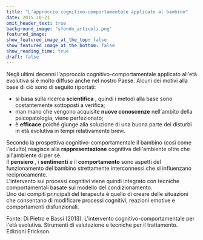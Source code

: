```yaml
---
title: "L'approccio cognitivo-comportamentale applicato al bambino"
date: 2015-10-21
omit_header_text: true
background_image: 'sfondo_articoli.png'
featured_image: 
show_featured_image_at_the_top: false
show_featured_image_at_the_bottom: false
show_reading_time: true
draft: false
---
```


Negli ultimi decenni l'approccio cognitivo-comportamentale applicato all'età
evolutiva si è molto diffuso anche nel nostro Paese. Alcuni dei motivi alla
base di ciò sono di seguito riportati:

  * si basa sulla ricerca **scientifica** , quindi i metodi alla base sono costantemente sottoposti a verifica;
  * man mano che vengono acquisite **nuove conoscenze** nell'ambito della psicopatologia, viene perfezionato;
  * è **efficace** poiché giunge alla soluzione di una buona parte dei disturbi in età evolutiva in tempi relativamente brevi.

Secondo la prospettiva cognitivo-comportamentale il bambino (così come
l'adulto) reagisce alla **rappresentazione** cognitiva dell'ambiente oltre che
all'ambiente di per sé.  
Il **pensiero** , i **sentimenti** e il **comportamento** sono aspetti del
funzionamento del bambino strettamente interconnessi che si influenzano
reciprocamente.  
L'intervento sui processi cognitivi viene quindi integrato con tecniche
comportamentali basate sul modello del condizionamento.  
Uno dei compiti principali del terapeuta è quello di creare delle situazioni
che consentano di modificare processi cognitivi, reazioni emotive e
comportamenti disfunzionali.  
  
Fonte: Di Pietro e Bassi (2013). L'intervento cognitivo-comportamentale per
l'età evolutiva.  Strumenti di valutazione e tecniche per il trattamento.
Edizioni Erickson.

